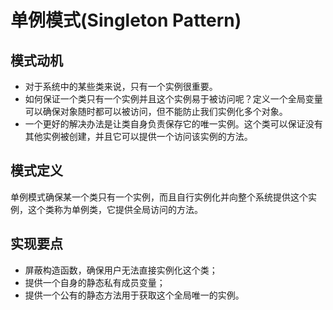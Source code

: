 # 单例模式(Singleton Pattern)

## 模式动机

- 对于系统中的某些类来说，只有一个实例很重要。
- 如何保证一个类只有一个实例并且这个实例易于被访问呢？定义一个全局变量可以确保对象随时都可以被访问，但不能防止我们实例化多个对象。
- 一个更好的解决办法是让类自身负责保存它的唯一实例。这个类可以保证没有其他实例被创建，并且它可以提供一个访问该实例的方法。

## 模式定义

单例模式确保某一个类只有一个实例，而且自行实例化并向整个系统提供这个实例，这个类称为单例类，它提供全局访问的方法。

## 实现要点

- 屏蔽构造函数，确保用户无法直接实例化这个类；
- 提供一个自身的静态私有成员变量；
- 提供一个公有的静态方法用于获取这个全局唯一的实例。
